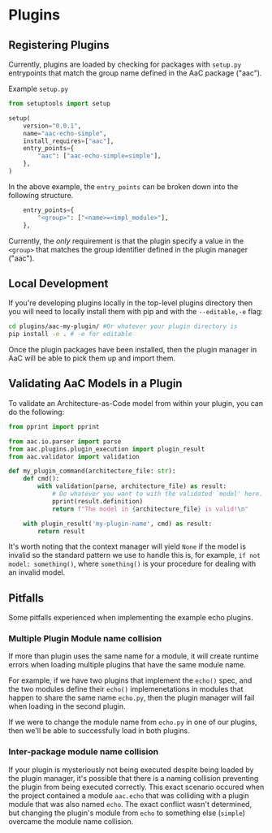 # Plugins

## Registering Plugins
Currently, plugins are loaded by checking for packages with `setup.py` entrypoints that match the group name defined in the AaC package ("aac").

Example `setup.py`
```python
from setuptools import setup

setup(
    version="0.0.1",
    name="aac-echo-simple",
    install_requires=["aac"],
    entry_points={
        "aac": ["aac-echo-simple=simple"],
    },
)
```

In the above example, the `entry_points` can be broken down into the following structure.
```python
    entry_points={
        "<group>": ["<name>=<impl_module>"],
    },
```

Currently, the _only_ requirement is that the plugin specify a value in the `<group>` that matches the group identifier defined in the plugin manager ("aac").

## Local Development
If you're developing plugins locally in the top-level plugins directory then you will need to locally install them with pip and with the `--editable,-e` flag:
```bash
cd plugins/aac-my-plugin/ #Or whatever your plugin directory is
pip install -e . # -e for editable
```
Once the plugin packages have been installed, then the plugin manager in AaC will be able to pick them up and import them.

## Validating AaC Models in a Plugin

To validate an Architecture-as-Code model from within your plugin, you can do the following:

```python
from pprint import pprint

from aac.io.parser import parse
from aac.plugins.plugin_execution import plugin_result
from aac.validator import validation

def my_plugin_command(architecture_file: str):
    def cmd():
        with validation(parse, architecture_file) as result:
            # Do whatever you want to with the validated `model' here.
            pprint(result.definition)
            return f"The model in {architecture_file} is valid!\n"

    with plugin_result('my-plugin-name', cmd) as result:
        return result
```

It's worth noting that the context manager will yield `None` if the model is invalid so the standard pattern we use to handle this is, for example, `if not model: something()`, where `something()` is your procedure for dealing with an invalid model.

## Pitfalls
Some pitfalls experienced when implementing the example echo plugins.

### Multiple Plugin Module name collision
If more than plugin uses the same name for a module, it will create runtime errors when loading multiple plugins that have the same module name.

For example, if we have two plugins that implement the `echo()` spec, and the two modules define their `echo()` implemenetations in modules that happen to share the same name `echo.py`, then the plugin manager will fail when loading in the second plugin.

If we were to change the module name from `echo.py` in one of our plugins, then we'll be able to successfully load in both plugins.

### Inter-package module name collision
If your plugin is mysteriously not being executed despite being loaded by the plugin manager, it's possible that there is a naming collision preventing the plugin from being executed correctly. This exact scenario occured when the project contained a module `aac.echo` that was colliding with a plugin module that was also named `echo`. The exact conflict wasn't determined, but changing the plugin's module from `echo` to something else (`simple`) overcame the module name collision.